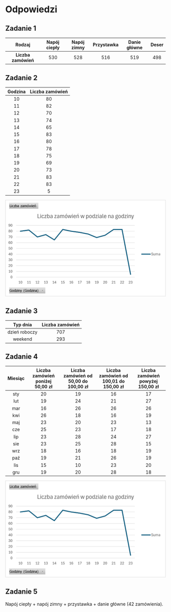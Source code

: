 # Odpowiedzi

## Zadanie 1

|      **Rodzaj**     | **Napój ciepły** | **Napój zimny** | **Przystawka** | **Danie główne** | **Deser** |
|:-------------------:|:----------------:|:---------------:|:--------------:|:----------------:|:---------:|
| **Liczba zamówień** |        $$530$$       |       $$528$$       |       $$516$$      |        $$519$$       |    $$498$$    |

## Zadanie 2

| **Godzina** | **Liczba zamówień** |
|:-----------:|:-------------------:|
|      10     |          80         |
|      11     |          82         |
|      12     |          70         |
|      13     |          74         |
|      14     |          65         |
|      15     |          83         |
|      16     |          80         |
|      17     |          78         |
|      18     |          75         |
|      19     |          69         |
|      20     |          73         |
|      21     |          83         |
|      22     |          83         |
|      23     |          5          |

![](../../../../.gitbook/assets/restaurant/zad2_wykres.png)

## Zadanie 3

|  **Typ dnia** | **Liczba zamówień** |
|:-------------:|:-------------------:|
| dzień roboczy |         707         |
|    weekend    |         293         |

## Zadanie 4

| **Miesiąc** | **Liczba zamówień poniżej 50,00 zł** | **Liczba zamówień od 50,00 do   100,00 zł** | **Liczba zamówień od 100,01 do   150,00 zł** | **Liczba zamówień powyżej 150,00   zł** |
|:-----------:|:------------------------------------:|:-------------------------------------------:|:--------------------------------------------:|:---------------------------------------:|
|     sty     |                  20                  |                      19                     |                      16                      |                    17                   |
|     lut     |                  19                  |                      24                     |                      21                      |                    27                   |
|     mar     |                  16                  |                      26                     |                      26                      |                    26                   |
|     kwi     |                  26                  |                      18                     |                      16                      |                    19                   |
|     maj     |                  23                  |                      20                     |                      23                      |                    13                   |
|     cze     |                  25                  |                      23                     |                      17                      |                    18                   |
|     lip     |                  23                  |                      28                     |                      24                      |                    27                   |
|     sie     |                  23                  |                      25                     |                      28                      |                    15                   |
|     wrz     |                  18                  |                      16                     |                      18                      |                    19                   |
|     paź     |                  19                  |                      21                     |                      26                      |                    19                   |
|     lis     |                  15                  |                      10                     |                      23                      |                    20                   |
|     gru     |                  19                  |                      20                     |                      28                      |                    18                   |

![](../../../../.gitbook/assets/restaurant/zad2_wykres.png)

## Zadanie 5

Napój ciepły + napój zimny + przystawka + danie główne (42 zamówienia).